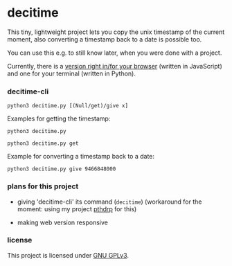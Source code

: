 # decitime

This tiny, lightweight project lets you copy the unix timestamp of the current moment, also converting a timestamp back to a date is possible too.


You can use this e.g. to still know later, when you were done with a project.

Currently, there is a [version right in/for your browser](https://lymnyx.github.io/decitime/) (written in JavaScript) and one for your terminal (written in Python).


### decitime-cli
`python3 decitime.py [(Null/get)/give x]`


Examples for getting the timestamp:

`python3 decitime.py`

`python3 decitime.py get`

Example for converting a timestamp back to a date:

`python3 decitime.py give 9466848000`


### plans for this project

- giving 'decitime-cli' its command (`decitime`) (workaround for the moment: using my project [pthdrp](https://github.com/lymnyx/pthdrp) for this)

- making web version responsive

### license

This project is licensed under [GNU GPLv3](https://www.gnu.org/licenses/gpl-3.0.en.html).
